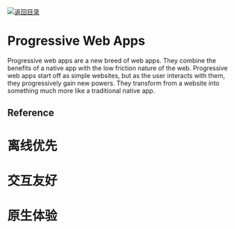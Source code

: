 [![返回目录](https://parg.co/UGp)](https://parg.co/UGZ) 
﻿
# Progressive Web Apps
Progressive web apps are a new breed of web apps. They combine the benefits of a native app with the low friction nature of the web. Progressive web apps start off as simple websites, but as the user interacts with them, they progressively gain new powers. They transform from a website into something much more like a traditional native app.



## Reference


# 离线优先


# 交互友好


# 原生体验

